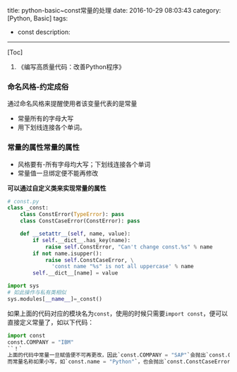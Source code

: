 title: python-basic~const常量的处理
date: 2016-10-29 08:03:43
category: [Python, Basic]
tags:
  - const
description:
---
[Toc]

1. 《编写高质量代码：改善Python程序》

### 命名风格-约定成俗

通过命名风格来提醒使用者该变量代表的是常量

* 常量所有的字母大写
* 用下划线连接各个单词。

### 常量的属性常量的属性

* 风格要有-所有字母均大写；下划线连接各个单词
* 常量值一旦绑定便不能再修改

**可以通过自定义类来实现常量的属性**

```python
# const.py
class _const:
    class ConstError(TypeError): pass
    class ConstCaseError(ConstError): pass

    def __setattr__(self, name, value):
        if self.__dict__.has_key(name):
            raise self.ConstError, "Can't change const.%s" % name
        if not name.isupper():
            raise self.ConstCaseError, \
              'const name "%s" is not all uppercase' % name
        self.__dict__[name] = value

import sys
# 如此操作与私有类相似
sys.modules[__name__]=_const()
```

如果上面的代码对应的模块名为`const`，使用的时候只需要`import const`，便可以直接定义常量了，如以下代码：
```python
import const
const.COMPANY = "IBM"
``！`
上面的代码中常量一旦赋值便不可再更改，因此`const.COMPANY = "SAP"`会抛出`const.ConstError`:异常，
而常量名称如果小写，如`const.name = "Python"`，也会抛出`const.ConstCaseError`异常。
